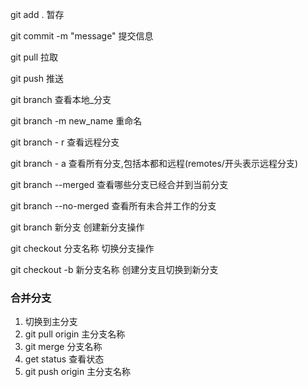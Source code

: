 git add . 暂存

git commit -m "message" 提交信息

git pull 拉取

git push  推送

git branch   查看本地_分支

git branch -m new_name 重命名

git branch - r   查看远程分支

git branch - a    查看所有分支,包括本都和远程(remotes/开头表示远程分支)

git branch --merged 查看哪些分支已经合并到当前分支

git branch --no-merged 查看所有未合并工作的分支



git branch 新分支  创建新分支操作

git checkout 分支名称  切换分支操作

git checkout -b 新分支名称  创建分支且切换到新分支



 ### 合并分支

1. 切换到主分支
2. git pull origin 主分支名称
3. git merge 分支名称
4. get status 查看状态 
5. git push origin 主分支名称


